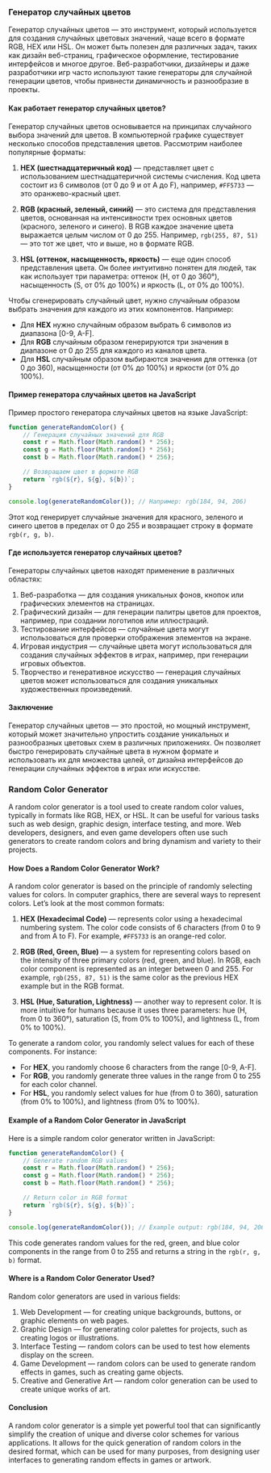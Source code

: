### Генератор случайных цветов

Генератор случайных цветов — это инструмент, который используется для создания случайных цветовых значений, чаще всего в формате RGB, HEX или HSL. Он может быть полезен для различных задач, таких как дизайн веб-страниц, графическое оформление, тестирование интерфейсов и многое другое. Веб-разработчики, дизайнеры и даже разработчики игр часто используют такие генераторы для случайной генерации цветов, чтобы привнести динамичность и разнообразие в проекты.

#### Как работает генератор случайных цветов?

Генератор случайных цветов основывается на принципах случайного выбора значений для цветов. В компьютерной графике существует несколько способов представления цветов. Рассмотрим наиболее популярные форматы:

1. **HEX (шестнадцатеричный код)** — представляет цвет с использованием шестнадцатеричной системы счисления. Код цвета состоит из 6 символов (от 0 до 9 и от A до F), например, `#FF5733` — это оранжево-красный цвет.
   
2. **RGB (красный, зеленый, синий)** — это система для представления цветов, основанная на интенсивности трех основных цветов (красного, зеленого и синего). В RGB каждое значение цвета выражается целым числом от 0 до 255. Например, `rgb(255, 87, 51)` — это тот же цвет, что и выше, но в формате RGB.

3. **HSL (оттенок, насыщенность, яркость)** — еще один способ представления цвета. Он более интуитивно понятен для людей, так как использует три параметра: оттенок (H, от 0 до 360°), насыщенность (S, от 0% до 100%) и яркость (L, от 0% до 100%).

Чтобы сгенерировать случайный цвет, нужно случайным образом выбрать значения для каждого из этих компонентов. Например:
- Для **HEX** нужно случайным образом выбрать 6 символов из диапазона [0-9, A-F].
- Для **RGB** случайным образом генерируются три значения в диапазоне от 0 до 255 для каждого из каналов цвета.
- Для **HSL** случайным образом выбираются значения для оттенка (от 0 до 360), насыщенности (от 0% до 100%) и яркости (от 0% до 100%).

#### Пример генератора случайных цветов на JavaScript

Пример простого генератора случайных цветов на языке JavaScript:

```javascript
function generateRandomColor() {
    // Генерация случайных значений для RGB
    const r = Math.floor(Math.random() * 256);
    const g = Math.floor(Math.random() * 256);
    const b = Math.floor(Math.random() * 256);

    // Возвращаем цвет в формате RGB
    return `rgb(${r}, ${g}, ${b})`;
}

console.log(generateRandomColor()); // Например: rgb(184, 94, 206)
```

Этот код генерирует случайные значения для красного, зеленого и синего цветов в пределах от 0 до 255 и возвращает строку в формате `rgb(r, g, b)`.

#### Где используется генератор случайных цветов?

Генераторы случайных цветов находят применение в различных областях:

1. Веб-разработка — для создания уникальных фонов, кнопок или графических элементов на страницах.
2. Графический дизайн — для генерации палитры цветов для проектов, например, при создании логотипов или иллюстраций.
3. Тестирование интерфейсов — случайные цвета могут использоваться для проверки отображения элементов на экране.
4. Игровая индустрия — случайные цвета могут использоваться для создания случайных эффектов в играх, например, при генерации игровых объектов.
5. Творчество и генеративное искусство — генерация случайных цветов может использоваться для создания уникальных художественных произведений.

#### Заключение

Генератор случайных цветов — это простой, но мощный инструмент, который может значительно упростить создание уникальных и разнообразных цветовых схем в различных приложениях. Он позволяет быстро генерировать случайные цвета в нужном формате и использовать их для множества целей, от дизайна интерфейсов до генерации случайных эффектов в играх или искусстве.




### Random Color Generator

A random color generator is a tool used to create random color values, typically in formats like RGB, HEX, or HSL. It can be useful for various tasks such as web design, graphic design, interface testing, and more. Web developers, designers, and even game developers often use such generators to create random colors and bring dynamism and variety to their projects.

#### How Does a Random Color Generator Work?

A random color generator is based on the principle of randomly selecting values for colors. In computer graphics, there are several ways to represent colors. Let’s look at the most common formats:

1. **HEX (Hexadecimal Code)** — represents color using a hexadecimal numbering system. The color code consists of 6 characters (from 0 to 9 and from A to F). For example, `#FF5733` is an orange-red color.
   
2. **RGB (Red, Green, Blue)** — a system for representing colors based on the intensity of three primary colors (red, green, and blue). In RGB, each color component is represented as an integer between 0 and 255. For example, `rgb(255, 87, 51)` is the same color as the previous HEX example but in the RGB format.

3. **HSL (Hue, Saturation, Lightness)** — another way to represent color. It is more intuitive for humans because it uses three parameters: hue (H, from 0 to 360°), saturation (S, from 0% to 100%), and lightness (L, from 0% to 100%).

To generate a random color, you randomly select values for each of these components. For instance:
- For **HEX**, you randomly choose 6 characters from the range [0-9, A-F].
- For **RGB**, you randomly generate three values in the range from 0 to 255 for each color channel.
- For **HSL**, you randomly select values for hue (from 0 to 360), saturation (from 0% to 100%), and lightness (from 0% to 100%).

#### Example of a Random Color Generator in JavaScript

Here is a simple random color generator written in JavaScript:

```javascript
function generateRandomColor() {
    // Generate random RGB values
    const r = Math.floor(Math.random() * 256);
    const g = Math.floor(Math.random() * 256);
    const b = Math.floor(Math.random() * 256);

    // Return color in RGB format
    return `rgb(${r}, ${g}, ${b})`;
}

console.log(generateRandomColor()); // Example output: rgb(184, 94, 206)
```

This code generates random values for the red, green, and blue color components in the range from 0 to 255 and returns a string in the `rgb(r, g, b)` format.

#### Where is a Random Color Generator Used?

Random color generators are used in various fields:

1. Web Development — for creating unique backgrounds, buttons, or graphic elements on web pages.
2. Graphic Design — for generating color palettes for projects, such as creating logos or illustrations.
3. Interface Testing — random colors can be used to test how elements display on the screen.
4. Game Development — random colors can be used to generate random effects in games, such as creating game objects.
5. Creative and Generative Art — random color generation can be used to create unique works of art.

#### Conclusion

A random color generator is a simple yet powerful tool that can significantly simplify the creation of unique and diverse color schemes for various applications. It allows for the quick generation of random colors in the desired format, which can be used for many purposes, from designing user interfaces to generating random effects in games or artwork.